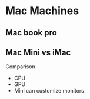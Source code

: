 # Mac Machines

## Mac book pro

## Mac Mini vs iMac

Comparison
- CPU
- GPU
- Mini can customize monitors

